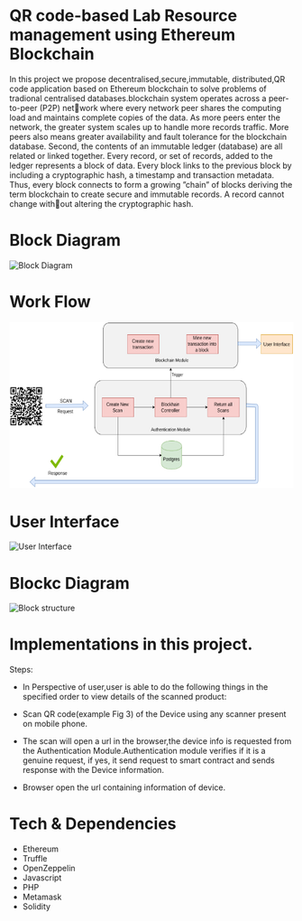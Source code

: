 # QR code-based Lab Resource management using Ethereum Blockchain

In this project we propose decentralised,secure,immutable, distributed,QR
code application based on Ethereum blockchain to solve problems of tradional
centralised databases.blockchain system operates across a peer-to-peer (P2P) network where every network peer shares the computing load and maintains complete
copies of the data. As more peers enter the network, the greater system scales
up to handle more records traffic. More peers also means greater availability and
fault tolerance for the blockchain database. Second, the contents of an immutable
ledger (database) are all related or linked together. Every record, or set of records,
added to the ledger represents a block of data. Every block links to the previous
block by including a cryptographic hash, a timestamp and transaction metadata.
Thus, every block connects to form a growing ”chain” of blocks deriving the term
blockchain to create secure and immutable records. A record cannot change without altering the cryptographic hash.

# Block Diagram
   
![Block Diagram](images/2.png)


# Work Flow
   
![Work FLow](images/3.png)


# User Interface
   
![User Interface](images/1.png)


# Blockc Diagram
   
![Block structure](images/6.png)

# Implementations in this project.

Steps: 
* In Perspective of user,user is able to do the following things in the specified order to view details of the scanned product:


* Scan QR code(example Fig 3) of the Device using any scanner present on mobile phone.

* The scan will open a url in the browser,the device info is requested from the Authentication Module.Authentication module verifies if it is a genuine request, if yes, it send request to smart contract and sends response with the Device information.

- Browser open the url containing information of device.

# Tech & Dependencies

* Ethereum 
* Truffle
* OpenZeppelin 
* Javascript
* PHP
* Metamask 
* Solidity 